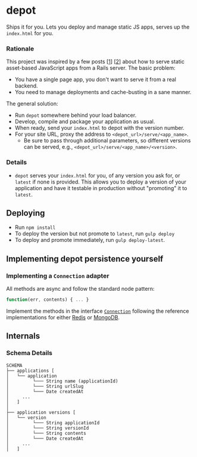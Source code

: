 depot
=====

Ships it for you. Lets you deploy and manage static JS apps, serves up the `index.html` for you.

### Rationale

This project was inspired by a few posts \[[1](https://medium.com/@feifanw/framework-agnostic-fast-zero-downtime-javascript-app-deployment-df40cf105622)\] \[[2](http://blog.abuiles.com/blog/2014/07/08/lightning-fast-deployments-with-rails/)\] about how to serve static asset-based JavaScript apps from a Rails server. The basic problem:

* You have a single page app, you don't want to serve it from a real backend.
* You need to manage deployments and cache-busting in a sane manner.

The general solution:

* Run `depot` somewhere behind your load balancer.
* Develop, compile and package your application as usual.
* When ready, send your `index.html` to depot with the version number.
* For your site URL, proxy the address to `<depot_url>/serve/<app_name>`.
  * Be sure to pass through additional parameters, so different versions can be served, e.g., `<depot_url>/serve/<app_name>/<version>`.

### Details

* `depot` serves your `index.html` for you, of any version you ask for, or `latest` if none is provided. This allows you to deploy a version of your application and have it testable in production without "promoting" it to `latest`.

## Deploying

* Run `npm install`
* To deploy the version but not promote to `latest`, run `gulp deploy`
* To deploy and promote immediately, run `gulp deploy-latest`.

## Implementing depot persistence yourself

### Implementing a `Connection` adapter

All methods are async and follow the standard node pattern:

```js
function(err, contents) { ... }
```

Implement the methods in the interface [`Connection`](https://github.com/bosgood/depot/blob/master/src/connection.js) following the reference implementations for either [Redis](https://github.com/bosgood/depot/blob/master/src/connections/redis-connection.js) or [MongoDB](https://github.com/bosgood/depot/blob/master/src/connections/mongo-connection.js).

## Internals

### Schema Details

```
SCHEMA
├── applications [
│   └── application
│         └─── String name (applicationId)
│         └─── String urlSlug
│         └─── Date createdAt
│     ...
│   ]
│
├── application versions [
│   └── version
│         └─── String applicationId
│         └─── String versionId
│         └─── String contents
│         └─── Date createdAt
│     ...
│   ]
```